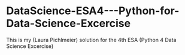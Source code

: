 # DataScience-ESA4---Python-for-Data-Science-Excercise
This is my (Laura Pichlmeier) solution for the 4th ESA (Python 4 Data Science Excercise)
